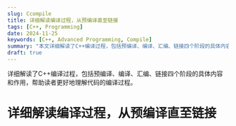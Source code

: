 ```yaml
---
slug: Ccompile
title: 详细解读编译过程，从预编译直至链接
tags: [C++, Programming]
date: 2024-11-25
keywords: [C++, Advanced Programming, Compile]
summary: "本文详细解读了C++编译过程，包括预编译、编译、汇编、链接四个阶段的具体内容和作用，帮助读者更好地理解代码的编译过程。"
draft: true
---
```

详细解读了C++编译过程，包括预编译、编译、汇编、链接四个阶段的具体内容和作用，帮助读者更好地理解代码的编译过程。
<!--truncate-->
# 详细解读编译过程，从预编译直至链接